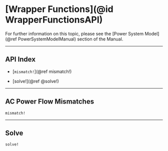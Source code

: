 # [Wrapper Functions](@id WrapperFunctionsAPI)

For further information on this topic, please see the [Power System Model](@ref PowerSystemModelManual) section of the Manual.

---

## API Index

* [`mismatch!`](@ref mismatch!)

* [solve!](@ref @solve!)


---

## AC Power Flow Mismatches
```@docs
mismatch!
```

---

## Solve
```@docs
solve!
```


